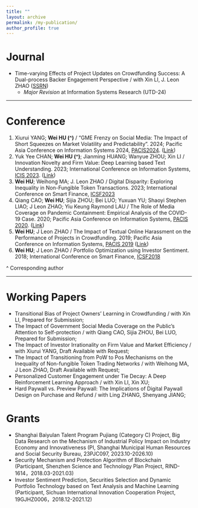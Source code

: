 ```yaml
---
title: ""
layout: archive
permalink: /my-publication/
author_profile: true
---
```


# Journal 

- Time-varying Effects of Project Updates on Crowdfunding Success: A Dual-process Backer Engagement Perspective / with Xin LI, J. Leon ZHAO ([SSRN](https://papers.ssrn.com/sol3/papers.cfm?abstract_id=3925150))
  - *Major Revision* at Information Systems Research (UTD-24)

---

# Conference 

1. Xiurui YANG; **Wei HU (^)** / “GME Frenzy on Social Media: The Impact of Short Squeezes on Market Volatility and Predictability”. 2024; Pacific Asia Conference on Information Systems 2024, [PACIS2024](https://pacis2024.aisconferences.org/). ([Link](https://aisel.aisnet.org/pacis2024/track17_socmedia/track17_socmedia/18/))
2. Yuk Yee CHAN; **Wei HU (^)**; Jianming HUANG; Wanyue ZHOU; Xin LI / Innovation Novelty and Firm Value: Deep Learning based Text Understanding. 2023; International Conference on Information Systems, [ICIS 2023](https://icis2023.aisconferences.org/). ([Link](https://aisel.aisnet.org/icis2023/dab_sc/dab_sc/8/))
3. **Wei HU**; Weihong MA; J. Leon ZHAO / Digital Disparity: Exploring Inequality in Non-Fungible Token Transactions. 2023; International Conference on Smart Finance, [ICSF2023](https://cbit.cuhk.edu.cn/ICSF/ICSF23/index.html)
4. Qiang CAO; **Wei HU**; Sijia ZHOU; Bei LUO; Yuxuan YU; Shaoyi Stephen LIAO; J Leon ZHAO; Yiu Keung Raymond LAU / The Role of Media Coverage on Pandemic Containment: Empirical Analysis of the COVID-19 Case. 2020; Pacific Asia Conference on Information Systems, [PACIS 2020](https://aisel.aisnet.org/pacis2020/). ([Link](https://aisel.aisnet.org/pacis2020/162/))
5. **Wei HU**; J Leon ZHAO / The Impact of Textual Online Harassment on the Performance of Projects in Crowdfunding. 2019; Pacific Asia Conference on Information Systems, [PACIS 2019](https://aisel.aisnet.org/pacis2019/) ([Link](https://aisel.aisnet.org/pacis2019/156/))
6. **Wei HU**; J Leon ZHAO / Portfolio Optimization using Investor Sentiment. 2018; International Conference on Smart Finance, [ICSF2018](http://epic.is.cityu.edu.hk/ICSF18/)

^ Corresponding author

---

# Working Papers

- Transitional Bias of Project Owners’ Learning in Crowdfunding / with Xin LI, Prepared for Submission;
- The Impact of Government Social Media Coverage on the Public’s Attention to Self-protection / with Qiang
CAO, Sijia ZHOU, Bei LUO, Prepared for Submission;
- The Impact of Investor Irrationality on Firm Value and Market Efficiency / with Xiurui YANG, Draft Available
with Request;
- The Impact of Transitioning from PoW to Pos Mechanisms on the Inequality of Non-fungible Token Trading
Networks / with Weihong MA, J Leon ZHAO, Draft Available with Request;
- Personalized Customer Engagement under Tie Decay: A Deep Reinforcement Learning Approach / with Xin
LI, Xin XU;
- Hard Paywall vs. Preview Paywall: The Implications of Digital Paywall Design on Purchase and Refund / with Ling ZHANG, Shenyang JIANG;


# Grants

- Shanghai Baiyulan Talent Program Pujiang (Category C) Project, Big Data Research on the Mechanism of Industrial Policy Impact on Industry Economy and Innovativeness (PI, Shanghai Municipal Human Resources and Social Security Bureau, 23PJC097, 2023.10-2026.10)
- Security Mechanism and Protection Algorithm of Blockchain (Participant, Shenzhen Science and Technology Plan Project, RIND-1614，2018.03-2021.03)
- Investor Sentiment Prediction, Securities Selection and Dynamic Portfolio Technology based on Text Analysis and Machine Learning (Participant, Sichuan International Innovation Cooperation Project, 19GJHZ0006，2018.12-2021.12)